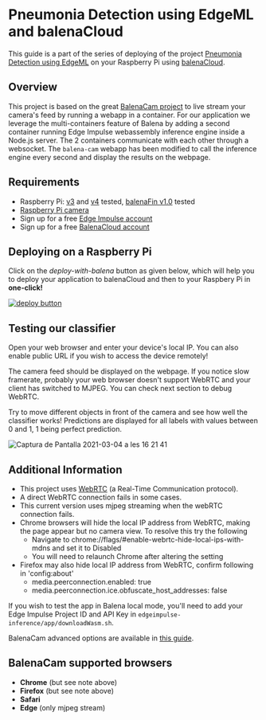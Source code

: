 # Pneumonia Detection using EdgeML and balenaCloud

This guide is a part of the series of deploying of the project [Pneumonia Detection using EdgeML](https://www.hackster.io/arijit_das_student/pneumonia-classification-detection-using-edgeml-991e18) on your Raspberry Pi using [balenaCloud](https://balena.io).

## Overview

This project is based on the great [BalenaCam project](https://github.com/balenalabs/balena-cam) to live stream your camera's feed by running a webapp in a container. For our application we leverage the multi-containers feature of Balena by adding a second container running Edge Impulse webassembly inference engine inside a Node.js server. The 2 containers communicate with each other through a websocket. The `balena-cam` webapp has been modified to call the inference engine every second and display the results on the webpage.

## Requirements

* Raspberry Pi: [v3](https://www.raspberrypi.org/products/raspberry-pi-3-model-b-plus/) and [v4](https://www.raspberrypi.org/products/raspberry-pi-4-model-b/) tested, [balenaFin v1.0](https://balena.io/fin) tested
* [Raspberry Pi camera](https://www.raspberrypi.org/products/camera-module-v2/)
* Sign up for a free [Edge Impulse account](https://edgeimpulse.com/)
* Sign up for a free [BalenaCloud account](https://www.balena.io/)

## Deploying on a Raspberry Pi

Click on the *deploy-with-balena* button as given below, which will help you to deploy your application to balenaCloud and then to your Raspbery Pi in **one-click!**


[![deploy button](https://balena.io/deploy.svg)](https://dashboard.balena-cloud.com/deploy?repoUrl=https://github.com/Pneumonia-Detection-using-EdgeML/balena-cam-tinyml)
## Testing our classifier

Open your web browser and enter your device's local IP. You can also enable public URL if you wish to access the device remotely!

The camera feed should be displayed on the webpage. If you notice slow framerate, probably your web browser doesn't support WebRTC and your client has switched to MJPEG. You can check next section to debug WebRTC.

Try to move different objects in front of the camera and see how well the classifier works! Predictions are displayed for all labels with values between 0 and 1, 1 being perfect prediction.

![Captura de Pantalla 2021-03-04 a les 16 21 41](https://user-images.githubusercontent.com/64097541/110072921-8e461c00-7da4-11eb-8a24-63ca21f12b01.png)


## Additional Information

- This project uses [WebRTC](https://webrtc.org/) (a Real-Time Communication protocol).
- A direct WebRTC connection fails in some cases.
- This current version uses mjpeg streaming when the webRTC connection fails.
- Chrome browsers will hide the local IP address from WebRTC, making the page appear but no camera view. To resolve this try the following
  - Navigate to chrome://flags/#enable-webrtc-hide-local-ips-with-mdns and set it to Disabled
  - You will need to relaunch Chrome after altering the setting
- Firefox may also hide local IP address from WebRTC, confirm following in 'config:about'
  - media.peerconnection.enabled: true
  - media.peerconnection.ice.obfuscate_host_addresses: false

If you wish to test the app in Balena local mode, you'll need to add your Edge Impulse Project ID and API Key in `edgeimpulse-inference/app/downloadWasm.sh`.

BalenaCam advanced options are available in [this guide](BALENA-OPTIONS.md).

## BalenaCam supported browsers

- **Chrome** (but see note above)
- **Firefox** (but see note above)
- **Safari**
- **Edge** (only mjpeg stream)
